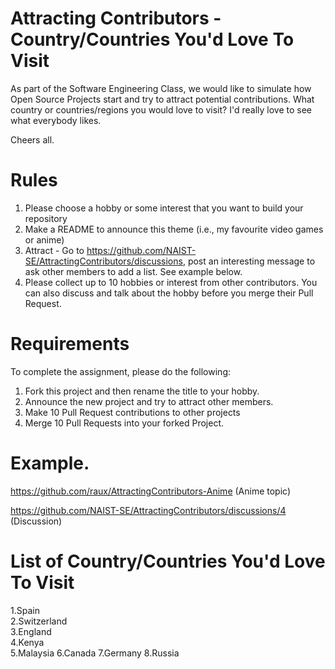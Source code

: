 # Attracting Contributors - Country/Countries You'd Love To Visit
As part of the Software Engineering Class, we would like to simulate how Open Source Projects start and try to attract potential contributions.
What country or countries/regions you would love to visit? I'd really love to see what everybody likes.

Cheers all.

# Rules

1. Please choose a hobby or some interest that you want to build your repository
2. Make a README to announce this theme (i.e., my favourite video games or anime)
3. Attract - Go to https://github.com/NAIST-SE/AttractingContributors/discussions, post an interesting message to ask other members to add a list. See example below.
4. Please collect up to 10 hobbies or interest from other contributors. You can also discuss and talk about the hobby before you merge their Pull Request.

# Requirements
To complete the assignment, please do the following:
1. Fork this project and then rename the title to your hobby. 
2. Announce the new project and try to attract other members.
3. Make 10 Pull Request contributions to other projects
4. Merge 10 Pull Requests into your forked Project.

# Example. 
https://github.com/raux/AttractingContributors-Anime (Anime topic)

https://github.com/NAIST-SE/AttractingContributors/discussions/4 (Discussion)

# List of Country/Countries You'd Love To Visit
1.Spain</br>
2.Switzerland</br>
3.England</br>
4.Kenya  
5.Malaysia
6.Canada
7.Germany
8.Russia
